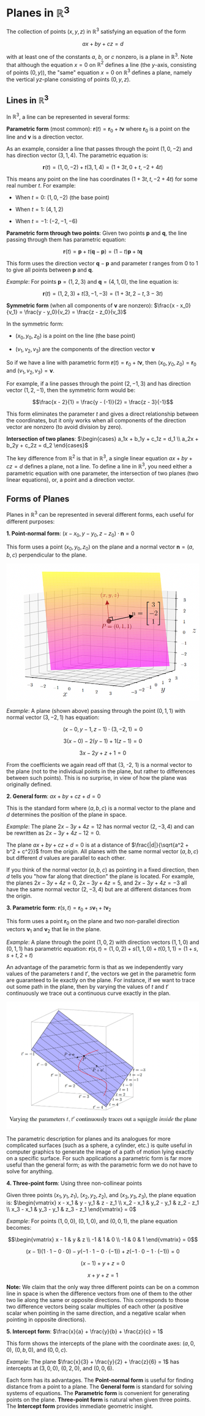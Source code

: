 # Planes in $\mathbb{R}^3$

The collection of points $(x, y, z)$ in $\mathbb{R}^3$ satisfying an equation of the form

$$ax + by + cz = d$$

with at least one of the constants $a$, $b$, or $c$ nonzero, is a plane in $\mathbb{R}^3$. Note that although the equation $x = 0$ on $\mathbb{R}^2$ defines a line (the $y$-axis, consisting of points $(0, y)$), the "same" equation $x = 0$ on $\mathbb{R}^3$ defines a plane, namely the vertical $yz$-plane consisting of points $(0, y, z)$.

## Lines in $\mathbb{R}^3$

In $\mathbb{R}^3$, a line can be represented in several forms:

**Parametric form** (most common): $\mathbf{r}(t) = \mathbf{r}_0 + t\mathbf{v}$ where $\mathbf{r}_0$ is a point on the line and $\mathbf{v}$ is a direction vector.

As an example, consider a line that passes through the point $(1, 0, -2)$ and has direction vector $(3, 1, 4)$. The parametric equation is:

$$\mathbf{r}(t) = (1, 0, -2) + t(3, 1, 4) = (1 + 3t, 0 + t, -2 + 4t)$$

This means any point on the line has coordinates $(1 + 3t, t, -2 + 4t)$ for some real number $t$. For example:

- When $t = 0$: $(1, 0, -2)$ (the base point)

- When $t = 1$: $(4, 1, 2)$

- When $t = -1$: $(-2, -1, -6)$

**Parametric form through two points**: Given two points $\mathbf{p}$ and $\mathbf{q}$, the line passing through them has parametric equation:

$$\mathbf{r}(t) = \mathbf{p} + t(\mathbf{q} - \mathbf{p}) = (1-t)\mathbf{p} + t\mathbf{q}$$

This form uses the direction vector $\mathbf{q} - \mathbf{p}$ and parameter $t$ ranges from 0 to 1 to give all points between $\mathbf{p}$ and $\mathbf{q}$.

*Example*: For points $\mathbf{p} = (1, 2, 3)$ and $\mathbf{q} = (4, 1, 0)$, the line equation is:

$$\mathbf{r}(t) = (1, 2, 3) + t(3, -1, -3) = (1 + 3t, 2 - t, 3 - 3t)$$

**Symmetric form** (when all components of $\mathbf{v}$ are nonzero): $\frac{x - x_0}{v_1} = \frac{y - y_0}{v_2} = \frac{z - z_0}{v_3}$

In the symmetric form:

- $(x_0, y_0, z_0)$ is a point on the line (the base point)

- $(v_1, v_2, v_3)$ are the components of the direction vector $\mathbf{v}$

So if we have a line with parametric form $\mathbf{r}(t) = \mathbf{r}_0 + t\mathbf{v}$, then $(x_0, y_0, z_0) = \mathbf{r}_0$ and $(v_1, v_2, v_3) = \mathbf{v}$.

For example, if a line passes through the point $(2, -1, 3)$ and has direction vector $(1, 2, -1)$, then the symmetric form would be:

$$\frac{x - 2}{1} = \frac{y - (-1)}{2} = \frac{z - 3}{-1}$$

This form eliminates the parameter $t$ and gives a direct relationship between the coordinates, but it only works when all components of the direction vector are nonzero (to avoid division by zero).

**Intersection of two planes**: 
$\begin{cases}
a_1x + b_1y + c_1z = d_1 \\
a_2x + b_2y + c_2z = d_2
\end{cases}$

The key difference from $\mathbb{R}^2$ is that in $\mathbb{R}^3$, a single linear equation $ax + by + cz = d$ defines a plane, not a line. To define a line in $\mathbb{R}^3$, you need either a parametric equation with one parameter, the intersection of two planes (two linear equations), or, a point and a direction vector.

## Forms of Planes

Planes in $\mathbb{R}^3$ can be represented in several different forms, each useful for different purposes:

**1. Point-normal form**: $(x - x_0, y - y_0, z - z_0) \cdot \mathbf{n} = 0$

This form uses a point $(x_0, y_0, z_0)$ on the plane and a normal vector $\mathbf{n} = (a, b, c)$ perpendicular to the plane.

![Point-normal form](norm.png)

*Example*: A plane (shown above) passing through the point $(0, 1, 1)$ with normal vector $(3, -2, 1)$ has equation:

$$(x - 0, y - 1, z - 1) \cdot (3, -2, 1) = 0$$

$$3(x - 0) - 2(y - 1) + 1(z - 1) = 0$$

$$3x - 2y + z + 1 = 0$$

From the coefficients we again read off that (3, -2, 1) is a normal vector to the plane (not to the individual points in the plane, but rather to differences between such points). This is no surprise, in view of how the plane was originally defined.

**2. General form**: $ax + by + cz + d = 0$

This is the standard form where $(a, b, c)$ is a normal vector to the plane and $d$ determines the position of the plane in space.

*Example*: The plane $2x - 3y + 4z = 12$ has normal vector $(2, -3, 4)$ and can be rewritten as $2x - 3y + 4z - 12 = 0$.

The plane $ax + by + cz + d = 0$ is at a distance of $\frac{|d|}{\sqrt{a^2 + b^2 + c^2}}$ from the origin. All planes with the same normal vector $(a, b, c)$ but different $d$ values are parallel to each other.

If you think of the normal vector $(a,b,c)$ as pointing in a fixed direction, then $d$ tells you "how far along that direction" the plane is located. For example, the planes $2x - 3y + 4z = 0$, $2x - 3y + 4z = 5$, and $2x - 3y + 4z = -3$ all have the same normal vector $(2, -3, 4)$ but are at different distances from the origin.

**3. Parametric form**: $\mathbf{r}(s,t) = \mathbf{r}_0 + s\mathbf{v}_1 + t\mathbf{v}_2$

This form uses a point $\mathbf{r}_0$ on the plane and two non-parallel direction vectors $\mathbf{v}_1$ and $\mathbf{v}_2$ that lie in the plane.

*Example*: A plane through the point $(1, 0, 2)$ with direction vectors $(1, 1, 0)$ and $(0, 1, 1)$ has parametric equation:
$\mathbf{r}(s,t) = (1, 0, 2) + s(1, 1, 0) + t(0, 1, 1) = (1 + s, s + t, 2 + t)$

An advantage of the parametric form is that as we independently vary values of the parameters $t$ and $t′$, the vectors we get in the parametric form are guaranteed to lie exactly on the plane. For instance, if we want to trace out some path in the plane, then by varying the values of $t$ and $t′$ continuously we trace out a continuous curve exactly in the plan.

![Parametric form](param.png)

The parametric description for planes and its analogues for more complicated surfaces (such as a sphere, a cylinder, etc.) is quite useful in computer graphics to generate the image of a path of motion lying exactly on a specific surface. For such applications a parametric form is far more useful than the general form; as with the parametric form we do not have to solve for anything.

**4. Three-point form**: Using three non-collinear points

Given three points $(x_1, y_1, z_1)$, $(x_2, y_2, z_2)$, and $(x_3, y_3, z_3)$, the plane equation is:
$\begin{vmatrix} x - x_1 & y - y_1 & z - z_1 \\ x_2 - x_1 & y_2 - y_1 & z_2 - z_1 \\ x_3 - x_1 & y_3 - y_1 & z_3 - z_1 \end{vmatrix} = 0$

*Example*: For points $(1, 0, 0)$, $(0, 1, 0)$, and $(0, 0, 1)$, the plane equation becomes:

$$\begin{vmatrix} x - 1 & y & z \\ -1 & 1 & 0 \\ -1 & 0 & 1 \end{vmatrix} = 0$$

$$(x - 1)(1 \cdot 1 - 0 \cdot 0) - y(-1 \cdot 1 - 0 \cdot (-1)) + z(-1 \cdot 0 - 1 \cdot (-1)) = 0$$

$$(x - 1) + y + z = 0$$

$$x + y + z = 1$$

**Note:** We claim that the only way three different points can be on a common line in space is when the difference vectors from one of them to the other two lie along the same or opposite directions. This corresponds to those two difference vectors being scalar multiples of each other (a positive scalar when pointing in the same direction, and a negative scalar when pointing in opposite directions).

**5. Intercept form**: $\frac{x}{a} + \frac{y}{b} + \frac{z}{c} = 1$

This form shows the intercepts of the plane with the coordinate axes: $(a, 0, 0)$, $(0, b, 0)$, and $(0, 0, c)$.

*Example*: The plane $\frac{x}{3} + \frac{y}{2} + \frac{z}{6} = 1$ has intercepts at $(3, 0, 0)$, $(0, 2, 0)$, and $(0, 0, 6)$.

Each form has its advantages. The **Point-normal form** is useful for finding distance from a point to a plane. The **General form** is standard for solving systems of equations. The **Parametric form** is convenient for generating points on the plane. **Three-point form** is natural when given three points. The **Intercept form** provides immediate geometric insight.